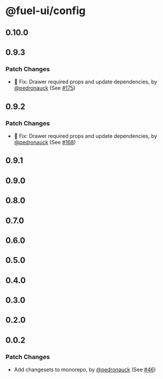 # @fuel-ui/config

## 0.10.0

## 0.9.3

### Patch Changes

- 🐞 Fix: Drawer required props and update dependencies, by [@pedronauck](https://github.com/pedronauck) (See [#175](https://github.com/FuelLabs/fuel-ui/pull/175))

## 0.9.2

### Patch Changes

- 🐞 Fix: Drawer required props and update dependencies, by [@pedronauck](https://github.com/pedronauck) (See [#168](https://github.com/FuelLabs/fuel-ui/pull/168))

## 0.9.1

## 0.9.0

## 0.8.0

## 0.7.0

## 0.6.0

## 0.5.0

## 0.4.0

## 0.3.0

## 0.2.0

## 0.0.2

### Patch Changes

- Add changesets to monorepo, by [@pedronauck](https://github.com/pedronauck) (See [#46](https://github.com/FuelLabs/fuel-ui/pull/46))
